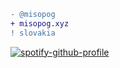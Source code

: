 ```diff
- @misopog
+ misopog.xyz
! slovakia
```

[![spotify-github-profile](https://spotify-github-profile.vercel.app/api/view?uid=wcqybgexqdu4kspw40itcan8x&cover_image=true&theme=natemoo-re&show_offline=false&background_color=121212&interchange=false&bar_color=000000&bar_color_cover=true)](https://github.com/kittinan/spotify-github-profile)
